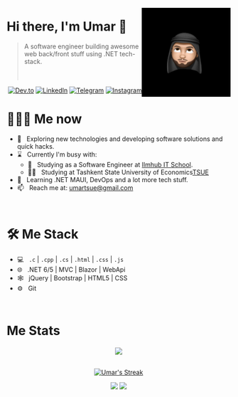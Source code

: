 <a href="https://t.me/wahid_abduhakimov"><img src="e81b1dab36d87b7ec32d947803f426bf.jpg" align="right" height="200"/></a>

# Hi there, I'm Umar 👋

> A software engineer building awesome web back/front stuff using .NET tech-stack.
<br/><br/><br/>

<p align="end">
<a href="https://dev.to/adhamjonovumar"><img alt="Dev.to" src="https://img.shields.io/badge/Dev.to-gray?style=flat-square&logo=dev-to"></a> 
<a href="https://www.linkedin.com/in/umar-adhamjonov-62049b237/"><img alt="LinkedIn" src="https://img.shields.io/badge/LinkedIn-gray?style=flat-square&logo=linkedin"></a>
<a href="https://t.me/A_Umar03"><img alt="Telegram" src="https://img.shields.io/badge/telegram-gray?style=flat-square&logo=telegram"></a>
<a href="https://instagram.com/umar_adhamjonov"><img alt="Instagram" src="https://img.shields.io/badge/instagram-gray?style=flat-square&logo=instagram"></a>

</p>

<h1> 👨🏻‍💻 Me now </h1>

- 🤔 &nbsp; Exploring new technologies and developing software solutions and quick hacks.
- ⌛️ &nbsp; Currently I'm busy with:
  - 💼 &nbsp; Studying as a Software Engineer at [Ilmhub IT School](https://ilmhub.uz/).
  - 👨‍🏫 &nbsp; Studying at Tashkent State University of Economics[TSUE](https://tsue.uz/)
- 🌱 &nbsp; Learning .NET MAUI, DevOps and a lot more tech stuff.
- 📫 &nbsp; Reach me at: umartsue@gmail.com

<br/>

<h1>🛠 Me Stack</h1>

- 💻 &nbsp; `.c` | `.cpp` | `.cs` | `.html` | `.css` | `.js`
- 🌐 &nbsp; .NET 6/5 | MVC | Blazor | WebApi
- 🕸 &nbsp; jQuery | Bootstrap | HTML5 | CSS
- ⚙️ &nbsp; Git 

<br/>

<h1>Me Stats</h1>

<div align="center">
<a href="">
  <img align="center" src="https://github-readme-stats.vercel.app/api?username=AdhamjonovUmar&count_private=true&include_all_commits=true&show_icons=true&title_color=007bff&text_color=e7e7e7&icon_color=007bff&bg_color=171c28" />
<a />
<div>
 <br/>

[![Umar's Streak](https://github-readme-streak-stats.herokuapp.com?user=AdhamjonovUmar&theme=dark&date_format=M%20j%5B%2C%20Y%5D&border=FFFFFF&ring=3722DD)](https://git.io/streak-stats)

[![](https://komarev.com/ghpvc/?username=AdhamjonovUmar&color=orange&label=Profile%20Views)](https://github.com/AdhamjonovUmar/AdhamjonovUmar)
[![](https://img.shields.io/github/followers/AdhamjonovUmar?label=GitHub%20Followers)](https://github.com/AdhamjonovUmar)

<!--
**wahid-d/wahid-d** is a ✨ _special_ ✨ repository because its `README.md` (this file) appears on your GitHub profile.

Here are some ideas to get you started:

- 🔭 I’m currently working on ...
- 🌱 I’m currently learning ...
- 👯 I’m looking to collaborate on ...
- 🤔 I’m looking for help with ...
- 💬 Ask me about ...
- 📫 How to reach me: ...
- 😄 Pronouns: ...
- ⚡ Fun fact: ...
-->
